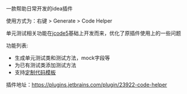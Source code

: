 一款帮助日常开发的idea插件

使用方式为：右键 > Generate > Code Helper

单元测试相关功能在<a href="https://plugins.jetbrains.com/plugin/18420-jcode5">jcode5</a>基础上开发而来，优化了原插件使用上的一些问题

功能列表:

- 生成单元测试类和测试方法，mock字段等
- 为已有测试类添加测试方法
- 支持[定制代码模板](https://github.com/zzzzzhangyanqiu/code-helper/blob/main/docs/unit%20test/custom%20templates.md)


插件地址：https://plugins.jetbrains.com/plugin/23922-code-helper